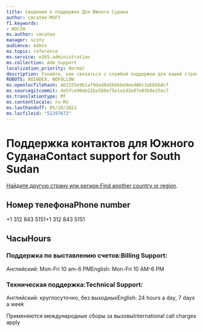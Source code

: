 ```yaml
---
title: Сведения о поддержке Для Южного Судана
author: cmcatee-MSFT
f1.keywords:
- NOCSH
ms.author: cmcatee
manager: scotv
audience: Admin
ms.topic: reference
ms.service: o365-administration
ms.collection: Adm_Support
localization_priority: Normal
description: Узнайте, как связаться с службой поддержки для вашей страны или региона.
ROBOTS: NOINDEX, NOFOLLOW
ms.openlocfilehash: 463155e9b1af9dad0a5bbbbe9eed86c3abbbbdcf
ms.sourcegitcommit: de5fce90de22ba588e75e1a1d2e87e03b9e25ec7
ms.translationtype: MT
ms.contentlocale: ru-RU
ms.lasthandoff: 05/10/2021
ms.locfileid: "52297672"
---
```

# <a name="contact-support-for-south-sudan"></a><span data-ttu-id="9941c-103">Поддержка контактов для Южного Судана</span><span class="sxs-lookup"><span data-stu-id="9941c-103">Contact support for South Sudan</span></span>

<span data-ttu-id="9941c-104">[Найдите другую страну или регион.](../../business-video/get-help-support.md)</span><span class="sxs-lookup"><span data-stu-id="9941c-104">[Find another country or region](../../business-video/get-help-support.md).</span></span>

## <a name="phone-number"></a><span data-ttu-id="9941c-105">Номер телефона</span><span class="sxs-lookup"><span data-stu-id="9941c-105">Phone number</span></span>
<span data-ttu-id="9941c-106">+1 312 843 5151</span><span class="sxs-lookup"><span data-stu-id="9941c-106">+1 312 843 5151</span></span>

## <a name="hours"></a><span data-ttu-id="9941c-107">Часы</span><span class="sxs-lookup"><span data-stu-id="9941c-107">Hours</span></span>
### <a name="billing-support"></a><span data-ttu-id="9941c-108">Поддержка по выставлению счетов:</span><span class="sxs-lookup"><span data-stu-id="9941c-108">Billing Support:</span></span>

<span data-ttu-id="9941c-109">Английский: Mon-Fri 10 am-6 PM</span><span class="sxs-lookup"><span data-stu-id="9941c-109">English: Mon-Fri 10 AM-6 PM</span></span>

### <a name="technical-support"></a><span data-ttu-id="9941c-110">Техническая поддержка:</span><span class="sxs-lookup"><span data-stu-id="9941c-110">Technical Support:</span></span>

<span data-ttu-id="9941c-111">Английский: круглосуточно, без выходных</span><span class="sxs-lookup"><span data-stu-id="9941c-111">English: 24 hours a day, 7 days a week</span></span>

<span data-ttu-id="9941c-112">Применяются международные сборы за вызовы</span><span class="sxs-lookup"><span data-stu-id="9941c-112">International call charges apply</span></span>
